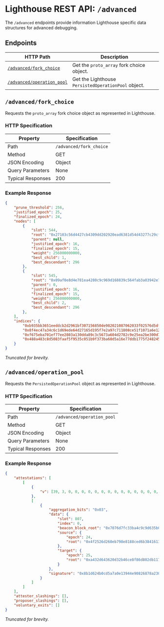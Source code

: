 # Lighthouse REST API: `/advanced`

The `/advanced` endpoints provide information Lighthouse specific data structures for advanced debugging.

## Endpoints

HTTP Path | Description |
| --- | -- |
[`/advanced/fork_choice`](#advancedfork_choice) | Get the `proto_array` fork choice object.
[`/advanced/operation_pool`](#advancedoperation_pool) | Get the Lighthouse `PersistedOperationPool` object.


## `/advanced/fork_choice`

Requests the `proto_array` fork choice object as represented in Lighthouse.

### HTTP Specification

| Property | Specification |
| --- |--- |
Path | `/advanced/fork_choice`
Method | GET
JSON Encoding | Object
Query Parameters | None
Typical Responses | 200

### Example Response

```json
{
    "prune_threshold": 256,
    "justified_epoch": 25,
    "finalized_epoch": 24,
    "nodes": [
        {
            "slot": 544,
            "root": "0x27103c56d4427cb4309dd202920ead6381d54d43277c29cf0572ddf0d528e6ea",
            "parent": null,
            "justified_epoch": 16,
            "finalized_epoch": 15,
            "weight": 256000000000,
            "best_child": 1,
            "best_descendant": 296
        },
        {
            "slot": 545,
            "root": "0x09af0e8d4e781ea4280c9c969d168839c564fab3a03942e7db0bfbede7d4c745",
            "parent": 0,
            "justified_epoch": 16,
            "finalized_epoch": 15,
            "weight": 256000000000,
            "best_child": 2,
            "best_descendant": 296
        },
    ],
    "indices": {
        "0xb935bb3651eeddcb2d2961bf307156850de982021087062033f02576d5df00a3": 59,
        "0x8f4ec47a34c6c1d69ede64d27165d195f7e2a97c711808ce51f1071a6e12d5b9": 189,
        "0xf675eba701ef77ee2803a130dda89c3c5673a604d2782c9e25ea2be300d7d2da": 173,
        "0x488a483c8d5083faaf5f9535c051b9f373ba60d5a16e77ddb1775f248245b281": 37
    }
}
```
_Truncated for brevity._

## `/advanced/operation_pool`

Requests the `PersistedOperationPool` object as represented in Lighthouse.

### HTTP Specification

| Property | Specification |
| --- |--- |
Path | `/advanced/operation_pool`
Method | GET
JSON Encoding | Object
Query Parameters | None
Typical Responses | 200

### Example Response

```json
{
    "attestations": [
        [
            {
                "v": [39, 3, 0, 0, 0, 0, 0, 0, 0, 0, 0, 0, 0, 0, 0, 0, 112, 118, 215, 252, 51, 186, 76, 156, 157, 99, 91, 4, 137, 195, 209, 224, 26, 233, 233, 184, 38, 89, 215, 177, 247, 97, 243, 119, 229, 69, 50, 90, 24, 0, 0, 0, 0, 0, 0, 0, 79, 37, 38, 210, 96, 235, 121, 142, 129, 136, 206, 214, 179, 132, 22, 19, 222, 213, 203, 46, 112, 192, 26, 5, 254, 26, 103, 170, 158, 205, 72, 3, 25, 0, 0, 0, 0, 0, 0, 0, 164, 50, 214, 67, 98, 13, 50, 180, 108, 232, 248, 109, 128, 45, 177, 23, 221, 24, 218, 211, 8, 152, 172, 120, 24, 86, 198, 103, 68, 164, 67, 202, 1, 0, 0, 0, 0, 0, 0, 0]
            },
            [
                {
                    "aggregation_bits": "0x03",
                    "data": {
                        "slot": 807,
                        "index": 0,
                        "beacon_block_root": "0x7076d7fc33ba4c9c9d635b0489c3d1e01ae9e9b82659d7b1f761f377e545325a",
                        "source": {
                            "epoch": 24,
                            "root": "0x4f2526d260eb798e8188ced6b3841613ded5cb2e70c01a05fe1a67aa9ecd4803"
                        },
                        "target": {
                            "epoch": 25,
                            "root": "0xa432d643620d32b46ce8f86d802db117dd18dad30898ac781856c66744a443ca"
                        }
                    },
                    "signature": "0x8b1d624b0cd5a7a0e13944e90826878a230e3901db34ea87dbef5b145ade2fedbc830b6752a38a0937a1594211ab85b615d65f9eef0baccd270acca945786036695f4db969d9ff1693c505c0fe568b2fe9831ea78a74cbf7c945122231f04026"
                }
            ]
        ]
    ],
    "attester_slashings": [],
    "proposer_slashings": [],
    "voluntary_exits": []
}
```
_Truncated for brevity._
